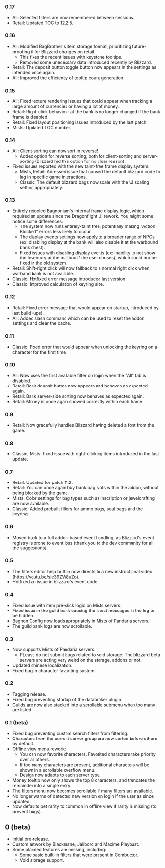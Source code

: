 ### 0.17
* All: Selected filters are now remembered between sessions.
* Retail: Updated TOC to 12.2.5.

### 0.16
* All: Modified BagBrother's item storage format, prioritizing future-proofing it for Blizzard changes on retail.
  * This fixes the recent issues with keystone tooltips.
  * Removed some unecessary data introduced recently by Blizzard.
* Retail: The deposit button toggle button now appears in the settings as intended once again.
* All: Improved the efficiency of tooltip count generation.

### 0.15
* All: Fixed texture rendering issues that could appear when tracking a large amount of currencies or having a lot of money.
* Retail: Right-click behaviour at the bank is no longer changed if the bank frame is disabled.
* Retail: Fixed layout positioning issues introduced by the last patch.
* Mists: Updated TOC number.

### 0.14
* All: Client-sorting can now sort in reverse!
  * Added option for reverse sorting, both for client-sorting and server-sorting (Blizzard hid this option for no clear reason).
* Fixed issues reported with the new taint-free frame display system:
  * Mists, Retail: Adressed issue that caused the default blizzard code to lag in specific game interactions.
  * Classic: The default blizzard bags now scale with the UI scaling setting appropriately.

### 0.13
* Entirely retooled Bagnonium's internal frame display logic, which required an update since the Dragonflight UI rework. You might some notice some differences:
  * The system now runs entirely-taint free, potentially making "Action Blocked" errors less likely to occur.
  * The display events settings now apply to a broader range of NPCs (ex: disabling display at the bank will also disable it at the warbound bank chest).
  * Fixed issues with disabling display events (ex: inability to not show the inventory at the mailbox if the user choses), which could not be fixed in the old system.
* Retail: Shift-right click will now fallback to a normal right click when warband bank is not available.
* Classic: Hotfixed error message introduced last version.
* Classic: Improved calculation of keyring size.

### 0.12
* Retail: Fixed error message that would appear on startup, introduced by last build (ups).
* All: Added slash command which can be used to reset the addon settings and clear the cache.

### 0.11
* Classic: Fixed error that would appear when unlocking the keyring on a character for the first time.

### 0.10
* All: Now uses the first available filter on login when the "All" tab is disabled.
* Retail: Bank deposit button now appears and behaves as expected again.
* Retail: Bank server-side sorting now behaves as expected again.
* Retail: Money is once again showed correctly within each frame.

### 0.9
* Retail: Now gracefully handles Blizzard having deleted a font from the game.

### 0.8
* Classic, Mists: fixed issue with right-clicking items introduced in the last update.

### 0.7
* Retail: Updated for patch 11.2.
* Retail: You can once again buy bank bag slots within the addon, without being blocked by the game.
* Mists: Color settings for bag types such as inscription or jewelcrafting are now available.
* Classic: Added prebuilt filters for ammo bags, soul bags and the keyring.

### 0.6
* Moved back to a full addon-based event handling, as Blizzard's event registry is prone to event loss (thank you to the dev community for all the suggestions).

### 0.5
* The filters editor help button now directs to a new instructional video (https://youtu.be/sie39ZW8uZo).
* Hotfixed an issue in blizzard's event code.

### 0.4
* Fixed issue with item pre-click logic on Mists servers.
* Fixed issue in the guild bank causing the latest messages in the log to be hidden.
* Bagnon Config now loads apropriately in Mists of Pandaria servers.
* The guild bank logs are now scrollable.

### 0.3
* Now supports Mists of Pandaria servers.
  * PLease do not submit bugs related to void storage. The blizzard beta servers are acting very weird on the storage, addons or not.
* Updated chinese localization.
* Fixed bug in character favoriting system.

### 0.2
* Tagging release.
* Fixed bug preventing startup of the databroker plugin.
* Guilds are now also stacked into a scrollable submenu when too many are listed.

### 0.1 (beta)
* Fixed bug preventing custom search filters from filtering.
* Characters from the current server group are now sorted before others by default.
* Offline view menu rework:
  * You can now favorite characters. Favorited characters take priority over all others.
  * If too many characters are present, additional characters will be shown in a scrollable overflow menu.
  * Design now adapts to each server type.
* Money tooltip now only shows the top 8 characters, and truncates the remainder into a single entry.
* The filters menu now becomes scrollable if many filters are available.
* No longer warns of detected new version on login if the user as since updated.
* Now defaults pet rarity to common in offline view if rarity is missing (to prevent bugs).

## 0 (beta)
* Initial pre-release.
* Custom artwork by Blackmane, Jaliborc and Maxime Playoust.
* Some planned features are missing, including:
  * Some basic built-in filters that were present in Combuctor.
  * Void storage support.